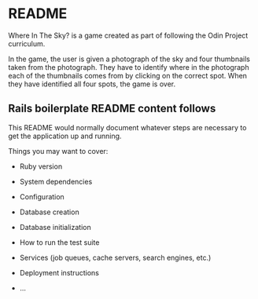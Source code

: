# README

Where In The Sky? is a game created as part of following the Odin Project curriculum.

In the game, the user is given a photograph of the sky and four thumbnails taken from the photograph. They have to identify where in the photograph each of the thumbnails comes from by clicking on the correct spot. When they have identified all four spots, the game is over.

Rails boilerplate README content follows
---------------------------------------------------------------------------
This README would normally document whatever steps are necessary to get the
application up and running.

Things you may want to cover:

* Ruby version

* System dependencies

* Configuration

* Database creation

* Database initialization

* How to run the test suite

* Services (job queues, cache servers, search engines, etc.)

* Deployment instructions

* ...
